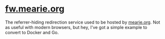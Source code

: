 [fw.mearie.org]
===============

The referrer-hiding redirection service used to be hosted by [mearie.org].
Not as useful with modern browsers, but hey, I've got a simple example to convert to Docker and Go.

[fw.mearie.org]: https://fw.mearie.org/
[mearie.org]: http://mearie.org/

